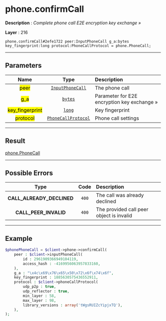 # phone.confirmCall

**Description** : *Complete phone call E2E encryption key exchange &raquo;*

**Layer** : 216

```tl
phone.confirmCall#2efe1722 peer:InputPhoneCall g_a:bytes key_fingerprint:long protocol:PhoneCallProtocol = phone.PhoneCall;
```

---

## Parameters

| Name | Type | Description |
| :---: | :---: | :--- |
| <mark>peer</mark> | [`InputPhoneCall`](type/InputPhoneCall) | The phone call |
| <mark>g_a</mark> | [`bytes`](type/bytes) | Parameter for E2E encryption key exchange » |
| <mark>key_fingerprint</mark> | [`long`](type/long) | Key fingerprint |
| <mark>protocol</mark> | [`PhoneCallProtocol`](type/PhoneCallProtocol) | Phone call settings |

---

## Result

[phone.PhoneCall](type/phone.PhoneCall)

---

## Possible Errors

| Type | Code | Description |
| :---: | :---: | :--- |
| **CALL_ALREADY_DECLINED** | `400` | The call was already declined |
| **CALL_PEER_INVALID** | `400` | The provided call peer object is invalid |

---

## Example

```php
$phonePhoneCall = $client->phone->confirmCall(
	peer : $client->inputPhoneCall(
		id : 2961909366949104119,
		access_hash : -4169956063957833160,
	),
	g_a : "\x4c\x69\x76\x65\x50\x72\x6f\x74\x6f",
	key_fingerprint : 1885630575436552911,
	protocol : $client->phoneCallProtocol(
		udp_p2p : true,
		udp_reflector : true,
		min_layer : 58,
		max_layer : 98,
		library_versions : array('tWgsRUIZcYipjxTQ'),
	),
);
```